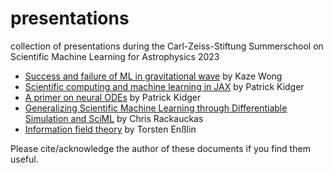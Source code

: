 # presentations
collection of presentations during the Carl-Zeiss-Stiftung Summerschool on Scientific Machine Learning for Astrophysics 2023 

* [Success and failure of ML in gravitational wave](https://kazewong.github.io/MyUnhingedPresnetations/slides/czs2023/top.html) by Kaze Wong
* [Scientific computing and machine learning in JAX](Kidger_Scientific_computing_and_machine_learning_in_JAX.pdf) by Patrick Kidger
* [A primer on neural ODEs](Kidger_primer_on_neural_odes.pdf) by Patrick Kidger
* [Generalizing Scientific Machine Learning through Differentiable Simulation and SciML](Rackauckas_Generalizing_Scientific_Machine_Learning_through%20Differentiable_Simulation_SciML.pdf) by Chris Rackauckas
* [Information field theory](https://czssummerscho-1zn2726.slack.com/files/U05G80KCBC6/F05NLADAML1/ift_nifty.pdf) by Torsten Enßlin


Please cite/acknowledge the author of these documents if you find them useful.
